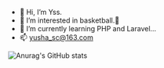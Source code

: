 - 👋 Hi, I’m Yss.
- 👀 I’m interested in basketball.🏀
- 🌱 I’m currently learning PHP and Laravel...
- 📫 yusha_sc@163.com

![Anurag's GitHub stats](https://github-readme-stats.vercel.app/api?username=poiu-Y412&theme=radical)

<!---
poiu-Y412/poiu-Y412 is a ✨ special ✨ repository because its `README.md` (this file) appears on your GitHub profile.
You can click the Preview link to take a look at your changes.
--->
